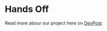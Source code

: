 # Hands Off

Read more abour our project here on [DevPost](https://devpost.com/software/hands-off-7p0mc5)
